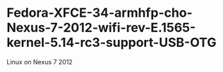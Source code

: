 # Fedora-XFCE-34-armhfp-cho-Nexus-7-2012-wifi-rev-E.1565-kernel-5.14-rc3-support-USB-OTG
Linux on Nexus 7 2012
